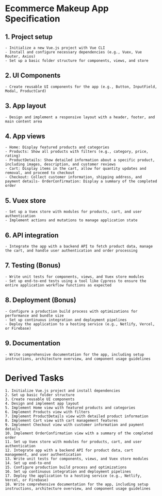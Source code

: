 # Ecommerce Makeup App Specification

## 1. Project setup

    - Initialize a new Vue.js project with Vue CLI
    - Install and configure necessary dependencies (e.g., Vuex, Vue Router, Axios)
    - Set up a basic folder structure for components, views, and store

## 2. UI Components

    - Create reusable UI components for the app (e.g., Button, InputField, Modal, ProductCard)

## 3. App layout

    - Design and implement a responsive layout with a header, footer, and main content area

## 4. App views

    - Home: Display featured products and categories
    - Products: Show all products with filters (e.g., category, price, rating)
    - ProductDetails: Show detailed information about a specific product, including images, description, and customer reviews
    - Cart: Display items in the cart, allow for quantity updates and removal, and proceed to checkout
    - Checkout: Collect customer information, shipping address, and payment details- OrderConfirmation: Display a summary of the completed order

## 5. Vuex store

    - Set up a Vuex store with modules for products, cart, and user authentication
    - Implement actions and mutations to manage application state

## 6. API integration

    - Integrate the app with a backend API to fetch product data, manage the cart, and handle user authentication and order processing

## 7. Testing (Bonus)

    - Write unit tests for components, views, and Vuex store modules
    - Set up end-to-end tests using a tool like Cypress to ensure the entire application workflow functions as expected

## 8. Deployment (Bonus)

    - Configure a production build process with optimizations for performance and bundle size
    - Set up continuous integration and deployment pipelines
    - Deploy the application to a hosting service (e.g., Netlify, Vercel, or Firebase)

## 9. Documentation

    - Write comprehensive documentation for the app, including setup instructions, architecture overview, and component usage guidelines

# Derived Tasks

    1. Initialize Vue.js project and install dependencies
    2. Set up basic folder structure
    3. Create reusable UI components
    4. Design and implement app layout
    5. Implement Home view with featured products and categories
    6. Implement Products view with filters
    7. Implement ProductDetails view with detailed product information
    8. Implement Cart view with cart management features
    9. Implement Checkout view with customer information and payment details
    10. Implement OrderConfirmation view with a summary of the completed order
    11. Set up Vuex store with modules for products, cart, and user authentication
    12. Integrate app with a backend API for product data, cart management, and user authentication
    13. Write unit tests for components, views, and Vuex store modules
    14. Set up end-to-end
    15. Configure production build process and optimizations
    16. Set up continuous integration and deployment pipelines
    17. Deploy the application to a hosting service (e.g., Netlify, Vercel, or Firebase)
    18. Write comprehensive documentation for the app, including setup instructions, architecture overview, and component usage guidelines
